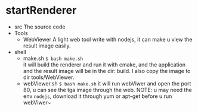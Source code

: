 # startRenderer
- src
The source code
- Tools
    - WebViewer
    A light web tool write with nodejs, it can make u view the result image easily.
- shell
    - make.sh
    ``$ bash make.sh``  
    it will build the renderer and run it with cmake, and the application and the result image will be in the dir: build. I also copy the image to dir tools/WebViewer.
    - webViewer.sh
    ``$ bash make.sh``
    it will run webViwer and open the port 80, u can see the tga image through the web.
NOTE: u may need the env ``nodejs``, download it through yum or apt-get before u run webViwer~